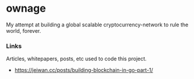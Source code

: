 # ownage
My attempt at building a global scalable cryptocurrency-network to rule the world, forever.

### Links

Articles, whitepapers, posts, etc used to code this project.

- https://jeiwan.cc/posts/building-blockchain-in-go-part-1/
